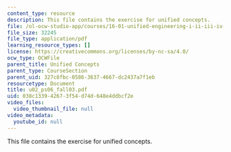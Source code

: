 ```yaml
---
content_type: resource
description: This file contains the exercise for unified concepts.
file: /ol-ocw-studio-app/courses/16-01-unified-engineering-i-ii-iii-iv-fall-2005-spring-2006/038c133942673f54d74d648e4ddbcf2e_u02_ps06_fall03.pdf
file_size: 32245
file_type: application/pdf
learning_resource_types: []
license: https://creativecommons.org/licenses/by-nc-sa/4.0/
ocw_type: OCWFile
parent_title: Unified Concepts
parent_type: CourseSection
parent_uid: 327c8fbc-0586-3637-4667-dc2437a7f1eb
resourcetype: Document
title: u02_ps06_fall03.pdf
uid: 038c1339-4267-3f54-d74d-648e4ddbcf2e
video_files:
  video_thumbnail_file: null
video_metadata:
  youtube_id: null
---
```

This file contains the exercise for unified concepts.